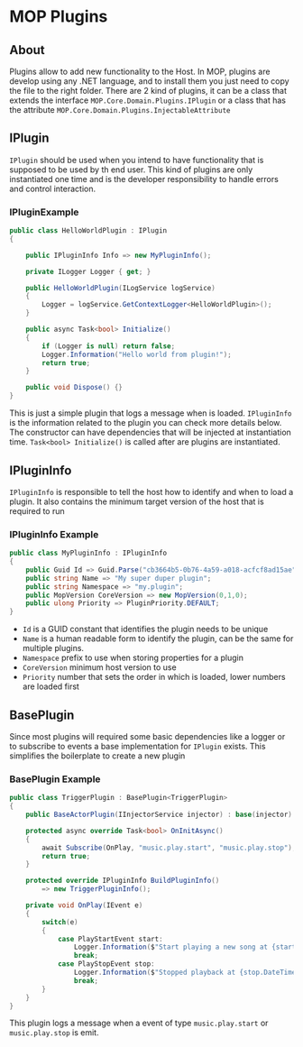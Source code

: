 # MOP Plugins

## About

Plugins allow to add new functionality to the Host. In MOP, plugins are develop
using any .NET language, and to install them you just need to copy the file to 
the right folder. There are 2 kind of plugins, it can be a class 
that extends the interface `MOP.Core.Domain.Plugins.IPlugin` or a class that has 
the attribute `MOP.Core.Domain.Plugins.InjectableAttribute`

## IPlugin

`IPlugin` should be used when you intend to have functionality that is 
supposed to be used by th end user. This kind of plugins are only 
instantiated one time and is the developer responsibility to handle
errors and control interaction.

### IPluginExample

```C#
public class HelloWorldPlugin : IPlugin
{

    public IPluginInfo Info => new MyPluginInfo();

    private ILogger Logger { get; }

    public HelloWorldPlugin(ILogService logService)
    {
        Logger = logService.GetContextLogger<HelloWorldPlugin>();
    }

    public async Task<bool> Initialize()
    {
        if (Logger is null) return false;
        Logger.Information("Hello world from plugin!");
        return true;
    }

    public void Dispose() {}
}
```

This is just a simple plugin that logs a message when is loaded.
`IPluginInfo` is the information related to the plugin you can 
check more details below. The constructor can have dependencies 
that will be injected at instantiation time. `Task<bool> Initialize()`
is called after are plugins are instantiated. 

## IPluginInfo

`IPluginInfo` is responsible to tell the host how to identify and 
when to load a plugin. It also contains the minimum target version 
of the host that is required to run

### IPluginInfo Example

```C#
public class MyPluginInfo : IPluginInfo
{
    public Guid Id => Guid.Parse("cb3664b5-0b76-4a59-a018-acfcf8ad15ae");
    public string Name => "My super duper plugin";
    public string Namespace => "my.plugin";
    public MopVersion CoreVersion => new MopVersion(0,1,0);
    public ulong Priority => PluginPriority.DEFAULT;
}
```

- `Id` is a GUID constant that identifies the plugin needs to be unique
- `Name` is a human readable form to identify the plugin, can be the same for multiple plugins.
- `Namespace` prefix to use when storing properties for a plugin
- `CoreVersion` minimum host version to use
- `Priority` number that sets the order in which is loaded, lower numbers are loaded first


## BasePlugin<T>

Since most plugins will required some basic dependencies like a logger
or to subscribe to events a base implementation for `IPlugin` exists.
This simplifies the boilerplate to create a new plugin

### BasePlugin<T> Example

```C#
public class TriggerPlugin : BasePlugin<TriggerPlugin>
{
    public BaseActorPlugin(IInjectorService injector) : base(injector) {}

    protected async override Task<bool> OnInitAsync()
    {
        await Subscribe(OnPlay, "music.play.start", "music.play.stop");
        return true;
    }

    protected override IPluginInfo BuildPluginInfo()
        => new TriggerPluginInfo();

    private void OnPlay(IEvent e)
    {
        switch(e)
        {
            case PlayStartEvent start:
                Logger.Information($"Start playing a new song at {start.DateTime}");
                break;
            case PlayStopEvent stop:
                Logger.Information($"Stopped playback at {stop.DateTime}");
                break;
        }
    }
}
```

This plugin logs a message when a event of type `music.play.start` or `music.play.stop` is emit.

